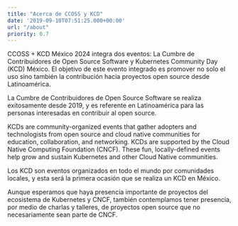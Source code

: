 ```yaml
---
title: "Acerca de CCOSS y KCD"
date: '2019-09-10T07:51:25.000+00:00'
url: "/about"
priority: 0.7
---
```


CCOSS + KCD México 2024 integra dos eventos: La Cumbre de Contribuidores de Open
Source Software y Kubernetes Community Day (KCD) México. El objetivo de este evento integrado es promover no solo el uso sino también la contribución hacia proyectos open source desde Latinoamérica. 

La Cumbre de Contribuidores de Open Source Software se realiza exitosamente desde 2019, y es referente en Latinoamérica para las personas interesadas en contribuir al open source. 

KCDs are community-organized events that gather adopters and technologists from open source and cloud native communities for education, collaboration, and networking.
KCDs are supported by the Cloud Native Computing Foundation (CNCF). These fun, locally-defined events help grow and sustain Kubernetes and other Cloud Native communities.

Los KCD son eventos organizados en todo el mundo por comunidades locales, y esta será la primera ocasión que se realiza un KCD en México. 

Aunque esperamos que haya presencia importante de proyectos del ecosistema de Kubernetes y CNCF, también contemplamos tener presencia, por medio de charlas y talleres, de proyectos open source que no necesariamente sean parte de CNCF. 

